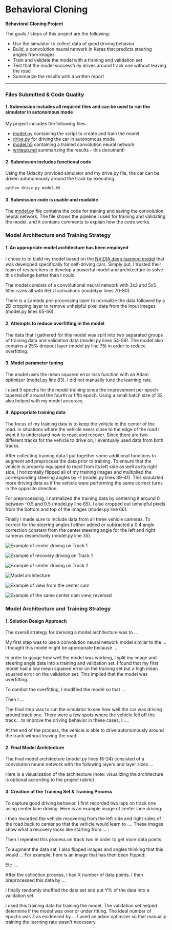 # **Behavioral Cloning** 

**Behavioral Cloning Project**

The goals / steps of this project are the following:
* Use the simulator to collect data of good driving behavior
* Build, a convolution neural network in Keras that predicts steering angles from images
* Train and validate the model with a training and validation set
* Test that the model successfully drives around track one without leaving the road
* Summarize the results with a written report
---
### Files Submitted & Code Quality

#### 1. Submission includes all required files and can be used to run the simulator in autonomous mode

My project includes the following files:
* [model.py](https://github.com/stephenvfg/behavioral-cloning/blob/master/model.py) containing the script to create and train the model
* [drive.py](https://github.com/stephenvfg/behavioral-cloning/blob/master/drive.py) for driving the car in autonomous mode
* [model.h5](https://github.com/stephenvfg/behavioral-cloning/blob/master/model.h5) containing a trained convolution neural network 
* [writeup.md](https://github.com/stephenvfg/behavioral-cloning/blob/master/writeup.md) summarizing the results - this document!

#### 2. Submission includes functional code

Using the Udacity provided simulator and my drive.py file, the car can be driven autonomously around the track by executing 
```sh
python drive.py model.h5
```

#### 3. Submission code is usable and readable

The [model.py](https://github.com/stephenvfg/behavioral-cloning/blob/master/model.py) file contains the code for training and saving the convolution neural network. The file shows the pipeline I used for training and validating the model, and it contains comments to explain how the code works.

### Model Architecture and Training Strategy

#### 1. An appropriate model architecture has been employed

I chose to to build my model based on the [NVIDIA deep learning model](https://devblogs.nvidia.com/deep-learning-self-driving-cars/) that was developed specifically for self-driving cars. Simply put, I trusted their team of researchers to develop a powerful model and architecture to solve this challenge better than I could.

The model consists of a convolutional neural network with 3x3 and 5x5 filter sizes all with RELU activations (model.py lines 70-80).

There is a Lambda pre-processing layer to normalize the data followed by a 2D cropping layer to remove unhelpful pixel data from the input images (model.py lines 65-66).

#### 2. Attempts to reduce overfitting in the model

The data that I gathered for this model was split into two separated groups of training data and validation data (model.py lines 54-59). The model also contains a 25% dropout layer (model.py line 75) in order to reduce overfitting.

#### 3. Model parameter tuning

The model uses the mean squared error loss function with an Adam optimizer (model.py line 83). I did not manually tune the learning rate. 

I used 5 epochs for the model training since the improvement per epoch tapered off around the fourth or fifth epoch. Using a small batch size of 32 also helped with my model accuracy.

#### 4. Appropriate training data

The focus of my training data is to keep the vehicle in the center of the road. In situations where the vehicle veers close to the edge of the road I want it to understand how to react and recover. Since there are two different tracks for the vehicle to drive on, I eventually used data from both tracks.

After collecting training data I put together some additional functions to augment and preprocess the data prior to training. To ensure that the vehicle is properly equipped to react from its left side as well as its right side, I horizontally flipped all of my training images and multiplied the corresponding steering angles by -1 (model.py lines 39-41). This simulated more driving data as if the vehicle were performing the same correct turns in the opposite direction.

For preprocessing, I normalized the training data by centering it around 0 between -0.5 and 0.5 (model.py line 65). I also cropped out unhelpful pixels from the bottom and top of the images (model.py line 66).

Finally I made sure to include data from all three vehicle cameras. To correct for the steering angles I either added or subtracted a 0.4 angle correction constant from the center steering angle for the left and right cameras respectively (model.py line 35).


![Example of center driving on Track 1](https://github.com/stephenvfg/behavioral-cloning/blob/master/writeup-assets/track-1-middle-example.gif)

![Example of recovery driving on Track 1](https://github.com/stephenvfg/behavioral-cloning/blob/master/writeup-assets/track-1-recovery-example.gif)

![Example of center driving on Track 2](https://github.com/stephenvfg/behavioral-cloning/blob/master/writeup-assets/track-2-middle-example.gif)


![Model architecture](https://github.com/stephenvfg/behavioral-cloning/blob/master/writeup-assets/model.png)

![Example of view from the center cam](https://github.com/stephenvfg/behavioral-cloning/blob/master/writeup-assets/center-cam-normal.jpg)

![Example of the same center cam view, reversed](https://github.com/stephenvfg/behavioral-cloning/blob/master/writeup-assets/center-cam-reversed.jpg)



### Model Architecture and Training Strategy

#### 1. Solution Design Approach

The overall strategy for deriving a model architecture was to ...

My first step was to use a convolution neural network model similar to the ... I thought this model might be appropriate because ...

In order to gauge how well the model was working, I split my image and steering angle data into a training and validation set. I found that my first model had a low mean squared error on the training set but a high mean squared error on the validation set. This implied that the model was overfitting. 

To combat the overfitting, I modified the model so that ...

Then I ... 

The final step was to run the simulator to see how well the car was driving around track one. There were a few spots where the vehicle fell off the track... to improve the driving behavior in these cases, I ....

At the end of the process, the vehicle is able to drive autonomously around the track without leaving the road.

#### 2. Final Model Architecture

The final model architecture (model.py lines 18-24) consisted of a convolution neural network with the following layers and layer sizes ...

Here is a visualization of the architecture (note: visualizing the architecture is optional according to the project rubric)

#### 3. Creation of the Training Set & Training Process

To capture good driving behavior, I first recorded two laps on track one using center lane driving. Here is an example image of center lane driving:

I then recorded the vehicle recovering from the left side and right sides of the road back to center so that the vehicle would learn to .... These images show what a recovery looks like starting from ... :

Then I repeated this process on track two in order to get more data points.

To augment the data sat, I also flipped images and angles thinking that this would ... For example, here is an image that has then been flipped:

Etc ....

After the collection process, I had X number of data points. I then preprocessed this data by ...

I finally randomly shuffled the data set and put Y% of the data into a validation set. 

I used this training data for training the model. The validation set helped determine if the model was over or under fitting. The ideal number of epochs was Z as evidenced by ... I used an adam optimizer so that manually training the learning rate wasn't necessary.





